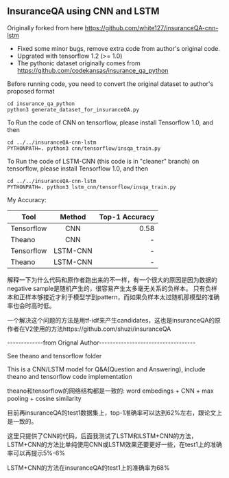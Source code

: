 InsuranceQA using CNN and LSTM
-------
Originally forked from here https://github.com/white127/insuranceQA-cnn-lstm

* Fixed some minor bugs, remove extra code from author's original code.
* Upgrated with tensorflow 1.2 (>= 1.0)
* The pythonic dataset originally comes from https://github.com/codekansas/insurance_qa_python

Before running code, you need to convert the original dataset to author's proposed format
```
cd insurance_qa_python
python3 generate_dataset_for_insuranceQA.py
```

To Run the code of CNN on tensorflow, please install Tensorflow 1.0, and then
```
cd ../../insuranceQA-cnn-lstm
PYTHONPATH=. python3 cnn/tensorflow/insqa_train.py
```

To Run the code of LSTM-CNN (this code is in "cleaner" branch) on tensorflow, please install Tensorflow 1.0, and then
```
cd ../../insuranceQA-cnn-lstm
PYTHONPATH=. python3 lstm_cnn/tensorflow/insqa_train.py
```

My Accuracy:

| Tool          | Method        | Top-1 Accuracy  |
| ------------- |:-------------:| ---------------:|
| Tensorflow    | CNN           |    0.58         |
| Theano        | CNN           |    -            |
| Tensorflow    | LSTM-CNN      |    -            |
| Theano        | LSTM-CNN      |    -            |

解释一下为什么代码和原作者跑出来的不一样，有一个很大的原因是因为数据的negative sample是随机产生的，很容易产生太多毫无关系的负样本。
只有负样本和正样本够接近才利于模型学到pattern，而如果负样本太过随机那模型的准确率也会时高时低。

一个解决这个问题的方法是用tf-idf来产生candidates，这也是insuranceQA的原作者在V2使用的方法https://github.com/shuzi/insuranceQA


-------------from Orignal Author-----------------------------------

See theano and tensorflow folder

This is a CNN/LSTM model for Q&A(Question and Answering), include theano and tensorflow code implementation

theano和tensorflow的网络结构都是一致的:
word embedings + CNN + max pooling + cosine similarity

目前再insuranceQA的test1数据集上，top-1准确率可以达到62%左右，跟论文上是一致的。

这里只提供了CNN的代码，后面我测试了LSTM和LSTM+CNN的方法，LSTM+CNN的方法比单纯使用CNN或LSTM效果还要更好一些，在test1上的准确率可以再提示5%-6%

LSTM+CNN的方法在insuranceQA的test1上的准确率为68%